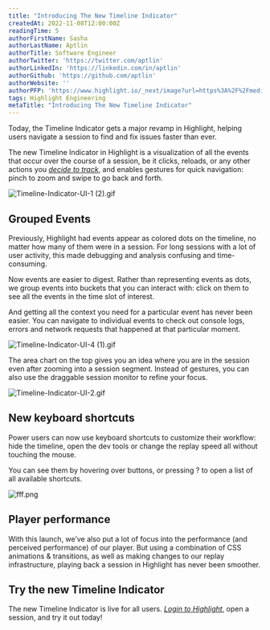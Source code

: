```yaml
---
title: "Introducing The New Timeline Indicator"
createdAt: 2022-11-08T12:00:00Z
readingTime: 5
authorFirstName: Sasha
authorLastName: Aptlin
authorTitle: Software Engineer 
authorTwitter: 'https://twitter.com/aptlin'
authorLinkedIn: 'https://linkedin.com/in/aptlin'
authorGithub: 'https://github.com/aptlin'
authorWebsite: ''
authorPFP: 'https://www.highlight.io/_next/image?url=https%3A%2F%2Fmedia.graphassets.com%2FYLhOFZBtQbaAycTzbVFx&w=3840&q=75'
tags: Highlight Engineering
metaTitle: "Introducing The New Timeline Indicator"
---
```


Today, the Timeline Indicator gets a major revamp in Highlight, helping users navigate a session to find and fix issues faster than ever.

The new Timeline Indicator in Highlight is a visualization of all the events that occur over the course of a session, be it clicks, reloads, or any other actions you [_decide to track_](https://www.highlight.io/docs/session-replay/tracking-events "https://www.highlight.io/docs/session-replay/tracking-events"), and enables gestures for quick navigation: pinch to zoom and swipe to go back and forth.

![Timeline-Indicator-UI-1 (2).gif](https://media.graphassets.com/U1gvjVk0QhCmvBYL4ATO "Timeline-Indicator-UI-1 (2).gif")

## **Grouped Events**

Previously, Highlight had events appear as colored dots on the timeline, no matter how many of them were in a session. For long sessions with a lot of user activity, this made debugging and analysis confusing and time-consuming.

Now events are easier to digest. Rather than representing events as dots, we group events into buckets that you can interact with: click on them to see all the events in the time slot of interest.

And getting all the context you need for a particular event has never been easier. You can navigate to individual events to check out console logs, errors and network requests that happened at that particular moment.

![Timeline-Indicator-UI-4 (1).gif](https://media.graphassets.com/C5e3VQqRPO7vYc2AVUFh "Timeline-Indicator-UI-4 (1).gif")

The area chart on the top gives you an idea where you are in the session even after zooming into a session segment. Instead of gestures, you can also use the draggable session monitor to refine your focus.

![Timeline-Indicator-UI-2.gif](https://media.graphassets.com/ZyqzwtjT9WhiEToxz7tH "Timeline-Indicator-UI-2.gif")

## **New keyboard shortcuts**

Power users can now use keyboard shortcuts to customize their workflow: hide the timeline, open the dev tools or change the replay speed all without touching the mouse.

You can see them by hovering over buttons, or pressing ? to open a list of all available shortcuts.

![fff.png](https://media.graphassets.com/QZlNc1QASHW49u9vpKgf "fff.png")

## **Player performance**

With this launch, we’ve also put a lot of focus into the performance (and perceived performance) of our player. But using a combination of CSS animations & transitions, as well as making changes to our replay infrastructure, playing back a session in Highlight has never been smoother.

## **Try the new Timeline Indicator**

The new Timeline Indicator is live for all users. [_Login to Highlight_](https://app.highlight.io/ "https://app.highlight.io/"), open a session, and try it out today!
